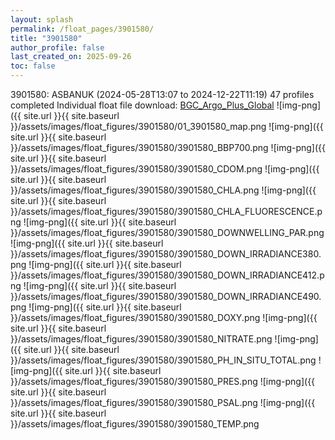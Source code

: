 ```yaml
---
layout: splash
permalink: /float_pages/3901580/
title: "3901580"
author_profile: false
last_created_on: 2025-09-26
toc: false
---
```

 
3901580: ASBANUK (2024-05-28T13:07 to 2024-12-22T11:19)
47 profiles completed
Individual float file download: [BGC_Argo_Plus_Global](https://ftp.soest.hawaii.edu/bgc_argo_plus/Individual_Floats/outliers_removed/3901580_Sprof_processed.nc)
![img-png]({{ site.url }}{{ site.baseurl }}/assets/images/float_figures/3901580/01_3901580_map.png
![img-png]({{ site.url }}{{ site.baseurl }}/assets/images/float_figures/3901580/3901580_BBP700.png
![img-png]({{ site.url }}{{ site.baseurl }}/assets/images/float_figures/3901580/3901580_CDOM.png
![img-png]({{ site.url }}{{ site.baseurl }}/assets/images/float_figures/3901580/3901580_CHLA.png
![img-png]({{ site.url }}{{ site.baseurl }}/assets/images/float_figures/3901580/3901580_CHLA_FLUORESCENCE.png
![img-png]({{ site.url }}{{ site.baseurl }}/assets/images/float_figures/3901580/3901580_DOWNWELLING_PAR.png
![img-png]({{ site.url }}{{ site.baseurl }}/assets/images/float_figures/3901580/3901580_DOWN_IRRADIANCE380.png
![img-png]({{ site.url }}{{ site.baseurl }}/assets/images/float_figures/3901580/3901580_DOWN_IRRADIANCE412.png
![img-png]({{ site.url }}{{ site.baseurl }}/assets/images/float_figures/3901580/3901580_DOWN_IRRADIANCE490.png
![img-png]({{ site.url }}{{ site.baseurl }}/assets/images/float_figures/3901580/3901580_DOXY.png
![img-png]({{ site.url }}{{ site.baseurl }}/assets/images/float_figures/3901580/3901580_NITRATE.png
![img-png]({{ site.url }}{{ site.baseurl }}/assets/images/float_figures/3901580/3901580_PH_IN_SITU_TOTAL.png
![img-png]({{ site.url }}{{ site.baseurl }}/assets/images/float_figures/3901580/3901580_PRES.png
![img-png]({{ site.url }}{{ site.baseurl }}/assets/images/float_figures/3901580/3901580_PSAL.png
![img-png]({{ site.url }}{{ site.baseurl }}/assets/images/float_figures/3901580/3901580_TEMP.png
